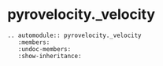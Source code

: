 # pyrovelocity._velocity

```{eval-rst}
.. automodule:: pyrovelocity._velocity
   :members:
   :undoc-members:
   :show-inheritance:
```